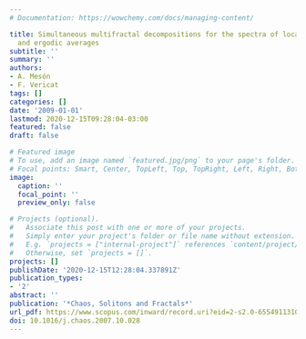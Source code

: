 ```yaml
---
# Documentation: https://wowchemy.com/docs/managing-content/

title: Simultaneous multifractal decompositions for the spectra of local entropies
  and ergodic averages
subtitle: ''
summary: ''
authors:
- A. Mesón
- F. Vericat
tags: []
categories: []
date: '2009-01-01'
lastmod: 2020-12-15T09:28:04-03:00
featured: false
draft: false

# Featured image
# To use, add an image named `featured.jpg/png` to your page's folder.
# Focal points: Smart, Center, TopLeft, Top, TopRight, Left, Right, BottomLeft, Bottom, BottomRight.
image:
  caption: ''
  focal_point: ''
  preview_only: false

# Projects (optional).
#   Associate this post with one or more of your projects.
#   Simply enter your project's folder or file name without extension.
#   E.g. `projects = ["internal-project"]` references `content/project/deep-learning/index.md`.
#   Otherwise, set `projects = []`.
projects: []
publishDate: '2020-12-15T12:28:04.337891Z'
publication_types:
- '2'
abstract: ''
publication: '*Chaos, Solitons and Fractals*'
url_pdf: https://www.scopus.com/inward/record.uri?eid=2-s2.0-65549113107&doi=10.1016%2fj.chaos.2007.10.028&partnerID=40&md5=da56ecf149a4a3c08d1362238368503c
doi: 10.1016/j.chaos.2007.10.028
---
```

